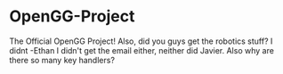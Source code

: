 # OpenGG-Project
The Official OpenGG Project!
Also, did you guys get the robotics stuff? I didnt -Ethan
I didn't get the email either, neither did Javier.
Also why are there so many key handlers?
